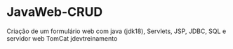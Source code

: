 # JavaWeb-CRUD
Criação de um formulário web com java (jdk18),  Servlets, JSP, JDBC, SQL e servidor web TomCat
jdevtreinamento
